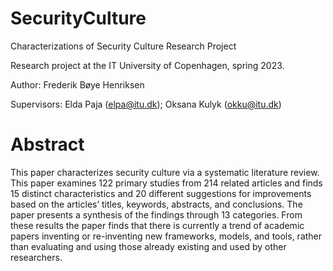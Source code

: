 # SecurityCulture
Characterizations of Security Culture Research Project

Research project at the IT University of Copenhagen, spring 2023. 

Author: Frederik Bøye Henriksen

Supervisors: Elda Paja (elpa@itu.dk); Oksana Kulyk (okku@itu.dk)

# Abstract
This paper characterizes security culture via a systematic literature review. This paper examines 122 primary studies from 214 related articles and finds 15 distinct characteristics and 20 different suggestions for improvements based on the articles’ titles, keywords, abstracts, and conclusions. The paper presents a synthesis of the findings through 13 categories. From these results the paper finds that there is currently a trend of academic papers inventing or re-inventing new frameworks, models, and tools, rather than evaluating and using those already existing and used by other researchers.
